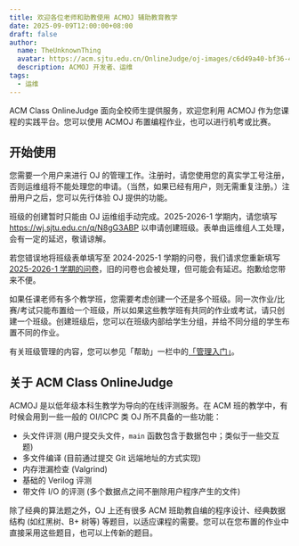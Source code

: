 ```yaml
---
title: 欢迎各位老师和助教使用 ACMOJ 辅助教育教学
date: 2025-09-09T12:00:00+08:00
draft: false
author:
  name: TheUnknownThing
  avatar: https://acm.sjtu.edu.cn/OnlineJudge/oj-images/c6d49a40-bf36-429e-bdd4-6e53b387c197
  description: ACMOJ 开发者、运维
tags:
  - 运维
---
```


ACM Class OnlineJudge 面向全校师生提供服务，欢迎您利用 ACMOJ 作为您课程的实践平台。您可以使用 ACMOJ 布置编程作业，也可以进行机考或比赛。

<!--more-->

## 开始使用

您需要一个用户来进行 OJ 的管理工作。注册时，请您使用您的真实学工号注册，否则运维组将不能处理您的申请。（当然，如果已经有用户，则无需重复注册。）注册用户之后，您可以先行体验 OJ 提供的功能。

班级的创建暂时只能由 OJ 运维组手动完成。2025-2026-1 学期内，请您填写 <https://wj.sjtu.edu.cn/q/N8gG3ABP> 以申请创建班级。表单由运维组人工处理，会有一定的延迟，敬请谅解。

若您错误地将班级表单填写至 2024-2025-1 学期的问卷，我们请求您重新填写 [2025-2026-1 学期的问卷](https://wj.sjtu.edu.cn/q/N8gG3ABP)，旧的问卷也会被处理，但可能会有延迟。抱歉给您带来不便。

如果任课老师有多个教学班，您需要考虑创建一个还是多个班级。同一次作业/比赛/考试只能布置给一个班级，所以如果这些教学班有共同的作业或考试，请只创建一个班级。创建班级后，您可以在班级内部给学生分组，并给不同分组的学生布置不同的作业。

有关班级管理的内容，您可以参见「帮助」一栏中的[「管理入门」](https://acm.sjtu.edu.cn/OnlineJudge/help/admin/getting-started)。

## 关于 ACM Class OnlineJudge

ACMOJ 是以低年级本科生教学为导向的在线评测服务。在 ACM 班的教学中，有时候会用到一些一般的 OI/ICPC 类 OJ 所不具备的一些功能：

- 头文件评测 (用户提交头文件，`main` 函数包含于数据包中；类似于一些交互题)
- 多文件编译 (目前通过提交 Git 远端地址的方式实现)
- 内存泄漏检查 (Valgrind)
- 基础的 Verilog 评测
- 带文件 I/O 的评测 (多个数据点之间不删除用户程序产生的文件)

除了经典的算法题之外，OJ 上还有很多 ACM 班助教自编的程序设计、经典数据结构 (如红黑树、B+ 树等) 等题目，以适应课程的需要。您可以在您布置的作业中直接采用这些题目，也可以上传新的题目。

